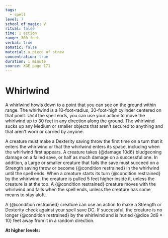 ```yaml
---
tags:
  - spell
level: 7
school of magic: V
ritual: false
time: 1 action
range: 300 feet
verbal: true
somatic: false
material: a piece of straw
concentration: true
duration: 1 minute
source: XGE page 171
---
```

# Whirlwind
A whirlwind howls down to a point that you can see on the ground within range. The whirlwind is a 10-foot-radius, 30-foot-high cylinder centered on that point. Until the spell ends, you can use your action to move the whirlwind up to 30 feet in any direction along the ground. The whirlwind sucks up any Medium or smaller objects that aren't secured to anything and that aren't worn or carried by anyone.

A creature must make a Dexterity saving throw the first time on a turn that it enters the whirlwind or that the whirlwind enters its space, including when the whirlwind first appears. A creature takes {@damage 10d6} bludgeoning damage on a failed save, or half as much damage on a successful one. In addition, a Large or smaller creature that fails the save must succeed on a Strength saving throw or become {@condition restrained} in the whirlwind until the spell ends. When a creature starts its turn {@condition restrained} by the whirlwind, the creature is pulled 5 feet higher inside it, unless the creature is at the top. A {@condition restrained} creature moves with the whirlwind and falls when the spell ends, unless the creature has some means to stay aloft.

A {@condition restrained} creature can use an action to make a Strength or Dexterity check against your spell save DC. If successful, the creature is no longer {@condition restrained} by the whirlwind and is hurled {@dice 3d6 × 10} feet away from it in a random direction.

**At higher levels:** 